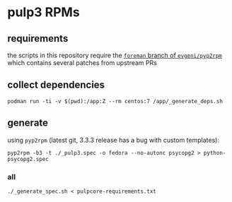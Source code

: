 # pulp3 RPMs

## requirements

the scripts in this repository require the [`foreman` branch of `evgeni/pyp2rpm`](https://github.com/evgeni/pyp2rpm/tree/foreman) which contains several patches from upstream PRs

## collect dependencies

```
podman run -ti -v $(pwd):/app:Z --rm centos:7 /app/_generate_deps.sh
```

## generate

using `pyp2rpm` (latest git, 3.3.3 release has a bug with custom templates):

```
pyp2rpm -b3 -t ./_pulp3.spec -o fedora --no-autonc psycopg2 > python-psycopg2.spec
```

### all

```
./_generate_spec.sh < pulpcore-requirements.txt
```

